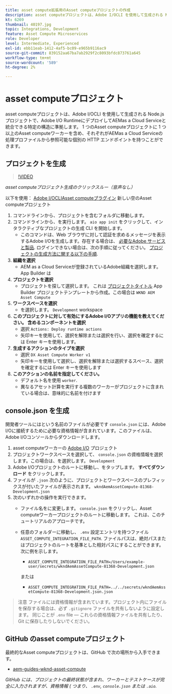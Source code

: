 ```yaml
---
title: asset compute拡張用のAsset computeプロジェクトの作成
description: asset computeプロジェクトは、Adobe I/OCLI を使用して生成される Node.js プロジェクトで、Adobe I/O RuntimeにデプロイしてAEMas a Cloud Serviceと統合できる特定の構造に準拠します。
kt: 6269
thumbnail: 40197.jpg
topic: Integrations, Development
feature: Asset Compute Microservices
role: Developer
level: Intermediate, Experienced
exl-id: ebb11eab-1412-4af5-bc09-e965b9116ac9
source-git-commit: 839152aa67ba7ab2929f2c8093bfdc873761a645
workflow-type: tm+mt
source-wordcount: '589'
ht-degree: 2%

---
```


# asset computeプロジェクト

asset computeプロジェクトは、Adobe I/OCLI を使用して生成される Node.js プロジェクトで、Adobe I/O RuntimeにデプロイしてAEMas a Cloud Serviceと統合できる特定の構造に準拠します。 1 つのAsset computeプロジェクトに 1 つ以上のAsset computeワーカーを含め、それぞれがAEMas a Cloud Serviceの処理プロファイルから参照可能な個別の HTTP エンドポイントを持つことができます。

## プロジェクトを生成

>[!VIDEO](https://video.tv.adobe.com/v/40197/?quality=12&learn=on)

_asset computeプロジェクト生成のクリックスルー（音声なし）_

以下を使用： [Adobe I/OCLIAsset computeプラグイン](../set-up/development-environment.md#aio-cli) 新しい空のAsset computeプロジェクト

1. コマンドラインから、プロジェクトを含むフォルダに移動します。
1. コマンドラインから、を実行します。 `aio app init` をクリックして、インタラクティブなプロジェクトの生成 CLI を開始します。
   + このコマンドは、Web ブラウザに対して認証を求めるメッセージを表示するAdobe I/Oを生成します。存在する場合は、 [必要なAdobe サービスと製品](../set-up/accounts-and-services.md). ログインできない場合は、次の手順に従ってください。 [プロジェクトの生成方法に関する以下の手順](https://developer.adobe.com/app-builder/docs/getting_started/first_app/#42-developer-is-not-logged-in-as-enterprise-organization-user).
1. __組織を選択__
   + AEM as a Cloud Serviceが登録されているAdobe組織を選択します。App Builder は
1. __プロジェクトを選択__
   + プロジェクトを探して選択します。 これは [プロジェクトタイトル](../set-up/app-builder.md) App Builder プロジェクトテンプレートから作成。この場合は `WKND AEM Asset Compute`
1. __ワークスペースを選択__
   + を選択します。 `Development` workspace
1. __このプロジェクトに対して有効にするAdobe I/Oアプリの機能を教えてください。 含めるコンポーネントを選択__
   + 選択 `Actions: Deploy runtime actions`
   + 矢印キーを使用して、選択を解除または選択を行い、選択を確定するには Enter キーを使用します。
1. __生成するアクションのタイプを選択__
   + 選択 `DX Asset Compute Worker v1`
   + 矢印キーを使用して選択し、選択を解除または選択するスペース、選択を確定するには Enter キーを使用します
1. __このアクションの名前を指定してください。__
   + デフォルト名を使用 `worker`.
   + 異なるアセット計算を実行する複数のワーカーがプロジェクトに含まれている場合は、意味的に名前を付けます

## console.json を生成

開発者ツールにはという名前のファイルが必要です `console.json` には、Adobe I/Oに接続するために必要な資格情報が含まれています。このファイルは、Adobe I/Oコンソールからダウンロードします。

1. asset computeワーカーの [Adobe I/O](https://console.adobe.io) プロジェクト
1. プロジェクトワークスペースを選択して、 `console.json` の資格情報を選択します。この場合は、を選択します。 `Development`
1. Adobe I/Oプロジェクトのルートに移動し、をタップします。 __すべてダウンロード__ をクリックします。
1. ファイルが `.json` 次のように、プロジェクトとワークスペースのプレフィックスが付いたファイルが表示されます。 `wkndAemAssetCompute-81368-Development.json`
1. 次のいずれかの操作を実行できます。
   + ファイル名をに変更します。 `console.json` をクリックし、Asset computeワーカープロジェクトのルートに移動します。 これは、このチュートリアルのアプローチです。
   + 任意のフォルダーに移動し、 `.env` 設定エントリを持つファイル `ASSET_COMPUTE_INTEGRATION_FILE_PATH`. ファイルパスは、絶対パスまたはプロジェクトのルートを基準とした相対パスにすることができます。 次に例を示します。
      + `ASSET_COMPUTE_INTEGRATION_FILE_PATH=/Users/example-user/secrets/wkndAemAssetCompute-81368-Development.json`

      または
      + `ASSET_COMPUTE_INTEGRATION_FILE_PATH=../../secrets/wkndAemAssetCompute-81368-Development.json.json`


> 注意
>  ファイルには資格情報が含まれています。プロジェクト内にファイルを保存する場合は、必ず `.gitignore` ファイルを共有しないように設定します。 同じことが `.env` file — これらの資格情報ファイルを共有したり、Git に保存したりしないでください。

## GitHub のasset computeプロジェクト

最終的なAsset computeプロジェクトは、GitHub で次の場所から入手できます。

+ [aem-guides-wknd-asset-compute](https://github.com/adobe/aem-guides-wknd-asset-compute)

_GitHub には、プロジェクトの最終状態が含まれ、ワーカーとテストケースが完全に入力されますが、資格情報 ( つまり、 `.env`, `console.json` または `.aio`._
